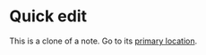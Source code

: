 # Quick edit
This is a clone of a note. Go to its [primary location](../UI%20Elements/Quick%20edit.md).